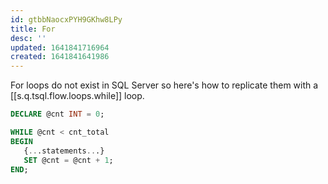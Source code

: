 ```yaml
---
id: gtbbNaocxPYH9GKhw8LPy
title: For
desc: ''
updated: 1641841716964
created: 1641841641986
---
```


For loops do not exist in SQL Server so here's how to replicate them with a [[s.q.tsql.flow.loops.while]] loop.

```sql
DECLARE @cnt INT = 0;

WHILE @cnt < cnt_total
BEGIN
   {...statements...}
   SET @cnt = @cnt + 1;
END;
```

